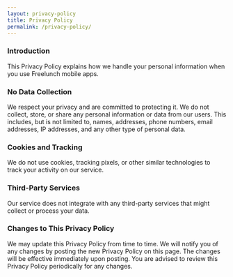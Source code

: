 ```yaml
---
layout: privacy-policy
title: Privacy Policy
permalink: /privacy-policy/
---
```


### Introduction

This Privacy Policy explains how we handle your personal information when you use Freelunch mobile apps.

### No Data Collection

We respect your privacy and are committed to protecting it. We do not collect, store, or share any personal information or data from our users. This includes, but is not limited to, names, addresses, phone numbers, email addresses, IP addresses, and any other type of personal data.

### Cookies and Tracking

We do not use cookies, tracking pixels, or other similar technologies to track your activity on our service.

### Third-Party Services

Our service does not integrate with any third-party services that might collect or process your data.

### Changes to This Privacy Policy

We may update this Privacy Policy from time to time. We will notify you of any changes by posting the new Privacy Policy on this page. The changes will be effective immediately upon posting. You are advised to review this Privacy Policy periodically for any changes.
